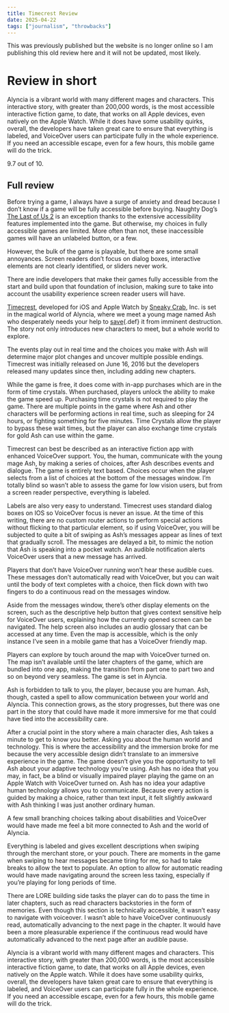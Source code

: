 ```yaml
---
title: Timecrest Review
date: 2025-04-22
tags: ["journalism", "throwbacks"]
---
```


This was previously published but the website is no longer online so I am publishing this old review here and it will not be updated, most likely.

# Review in short

Alyncia is a vibrant world with many different mages and characters. This interactive story, with greater than 200,000 words, is the most accessible interactive fiction game, to date, that works on all Apple devices, even natively on the Apple Watch. While it does have some usability quirks, overall, the developers have taken great care to ensure that everything is labeled, and VoiceOver users can participate fully in the whole experience. If you need an accessible escape, even for a few hours, this mobile game will do the trick.

9.7 out of 10.

## Full review

Before trying a game, I always have a surge of anxiety and dread because I don’t know if a game will be fully accessible before buying. Naughty Dog’s [The Last of Us 2](https://caniplaythat.com/2020/06/18/the-last-of-us-2-review-blind-accessibility/) is an exception thanks to the extensive accessibility features implemented into the game. But otherwise, my choices in fully accessible games are limited. More often than not, these inaccessible games will have an unlabeled button, or a few. 

However, the bulk of the game is playable, but there are some small annoyances. Screen readers don’t focus on dialog boxes, interactive elements are not clearly identified, or sliders never work. 

There are indie developers that make their games fully accessible from the start and build upon that foundation of inclusion, making sure to take into account the usability experience screen reader users will have.

[Timecrest](https://www.sneakycrab.com/timecrest-the-door), developed for iOS and Apple Watch by [Sneaky Crab](https://www.sneakycrab.com/), Inc. is set in the magical world of Alyncia, where we meet a young mage named Ash who desperately needs your help to [save](#save){.def} it from imminent destruction. The story not only introduces new characters to meet, but a whole world to explore.

The events play out in real time and the choices you make with Ash will determine major plot changes and uncover multiple possible endings. Timecrest was initially released on June 16, 2016 but the developers released many updates since then, including adding new chapters.

While the game is free, it does come with in-app purchases which are in the form of time crystals. When purchased, players unlock the ability to make the game speed up. Purchasing time crystals is not required to play the game. There are multiple points in the game where Ash and other characters will be performing actions in real time, such as sleeping for 24 hours, or fighting something for five minutes. Time Crystals allow the player to bypass these wait times, but the player can also exchange time crystals for gold Ash can use within the game.

Timecrest can best be described as an interactive fiction app with enhanced VoiceOver support. You, the human, communicate with the young mage Ash, by making a series of choices, after Ash describes events and dialogue. The game is entirely text based. Choices occur when the player selects from a list of choices at the bottom of the messages window. I’m totally blind so wasn’t able to assess the game for low vision users, but from a screen reader perspective, everything is labeled.

Labels are also very easy to understand. Timecrest uses standard dialog boxes on IOS so VoiceOver focus is never an issue. At the time of this writing, there are no custom router actions to perform special actions without flicking to that particular element, so if using VoiceOver, you will be subjected to quite a bit of swiping as Ash’s messages appear as lines of text that gradually scroll. The messages are delayed a bit, to mimic the notion that Ash is speaking into a pocket watch. An audible notification alerts VoiceOver users that a new message has arrived.

Players that don’t have VoiceOver running won’t hear these audible cues. These messages don’t automatically read with VoiceOver, but you can wait until the body of text completes with a choice, then flick down with two fingers to do a continuous read on the messages window.

Aside from the messages window, there’s other display elements on the screen, such as the descriptive help button that gives context sensitive help for VoiceOver users, explaining how the currently opened screen can be navigated. The help screen also includes an audio glossary that can be accessed at any time. Even the map is accessible, which is the only instance I’ve seen in a mobile game that has a VoiceOver friendly map.

Players can explore by touch around the map with VoiceOver turned on. The map isn’t available until the later chapters of the game, which are bundled into one app, making the transition from part one to part two and so on beyond very seamless. The game is set in Alyncia.

Ash is forbidden to talk to you, the player, because you are human. Ash, though, casted a spell to allow communication between your world and Alyncia. This connection grows, as the story progresses, but there was one part in the story that could have made it more immersive for me that could have tied into the accessibility care.

After a crucial point in the story where a main character dies, Ash takes a minute to get to know you better. Asking you about the human world and technology. This is where the accessibility and the immersion broke for me because the very accessible design didn’t translate to an immersive experience in the game. The game doesn’t give you the opportunity to tell Ash about your adaptive technology you’re using. Ash has no idea that you may, in fact, be a blind or visually impaired player playing the game on an Apple Watch with VoiceOver turned on. Ash has no idea your adaptive human technology allows you to communicate. Because every action is guided by making a choice, rather than text input, it felt slightly awkward with Ash thinking I was just another ordinary human.

A few small branching choices talking about disabilities and VoiceOver would have made me feel a bit more connected to Ash and the world of Alyncia.

Everything is labeled and gives excellent descriptions when swiping through the merchant store, or your pouch. There are moments in the game when swiping to hear messages became tiring for me, so had to take breaks to allow the text to populate. An option to allow for automatic reading would have made navigating around the screen less taxing, especially if you’re playing for long periods of time.

There are LORE building side tasks the player can do to pass the time in later chapters, such as read characters backstories in the form of memories. Even though this section is technically accessible, it wasn’t easy to navigate with voiceover. I wasn’t able to have VoiceOver continuously read, automatically advancing to the next page in the chapter. It would have been a more pleasurable experience if the continuous read would have automatically advanced to the next page after an audible pause.

Alyncia is a vibrant world with many different mages and characters. This interactive story, with greater than 200,000 words, is the most accessible interactive fiction game, to date, that works on all Apple devices, even natively on the Apple watch. While it does have some usability quirks, overall, the developers have taken great care to ensure that everything is labeled, and VoiceOver users can participate fully in the whole experience. If you need an accessible escape, even for a few hours, this mobile game will do the trick.